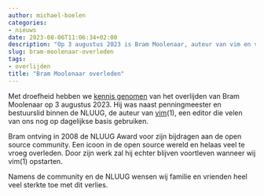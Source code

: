 ```yaml
---
author: michael-boelen
categories:
- nieuws
date: 2023-08-06T11:06:34+02:00
description: "Op 3 augustus 2023 is Bram Moolenaar, auteur van vim en voorheen actief lid binnen de NLUUG, overleden. Wij wensen familie en vrienden sterkte toe."
slug: bram-moolenaar-overleden
tags:
- overlijden
title: "Bram Moolenaar overleden"
---
```


Met droefheid hebben we [kennis genomen](https://groups.google.com/g/vim_announce/c/tWahca9zkt4) van het overlijden van Bram Moolenaar op 3 augustus 2023. Hij was naast penningmeester en bestuurslid binnen de NLUUG, de auteur van [vim](https://www.vim.org/)(1), een editor die velen van ons nog op dagelijkse basis gebruiken.

Bram ontving in 2008 de NLUUG Award voor zijn bijdragen aan de open source community. Een icoon in de open source wereld en helaas veel te vroeg overleden. Door zijn werk zal hij echter blijven voortleven wanneer wij vim(1) opstarten.

Namens de community en de NLUUG wensen wij familie en vrienden heel veel sterkte toe met dit verlies.

